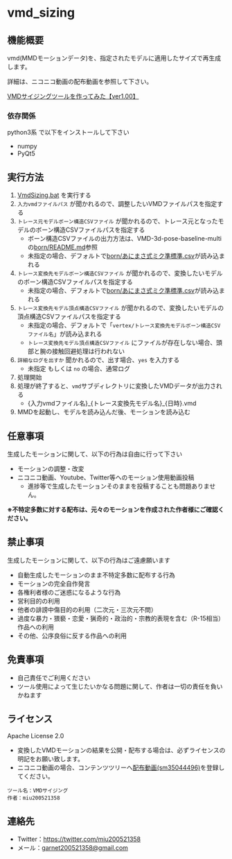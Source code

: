 # vmd_sizing

## 機能概要

vmd(MMDモーションデータ)を、指定されたモデルに適用したサイズで再生成します。

詳細は、ニコニコ動画の配布動画を参照して下さい。

[VMDサイジングツールを作ってみた【ver1.00】](https://www.nicovideo.jp/watch/sm35044496)

### 依存関係

python3系 で以下をインストールして下さい

- numpy
- PyQt5

## 実行方法

1. [VmdSizing.bat](VmdSizing.bat) を実行する
1. `入力vmdファイルパス` が聞かれるので、調整したいVMDファイルパスを指定する
1. `トレース元モデルボーン構造CSVファイル` が聞かれるので、トレース元となったモデルのボーン構造CSVファイルパスを指定する
    - ボーン構造CSVファイルの出力方法は、VMD-3d-pose-baseline-multiの[born/README.md](https://github.com/miu200521358/VMD-3d-pose-baseline-multi/tree/master/born/README.md)参照
    - 未指定の場合、デフォルトで[born/あにまさ式ミク準標準.csv](born/あにまさ式ミク準標準.csv)が読み込まれる
1. `トレース変換先モデルボーン構造CSVファイル` が聞かれるので、変換したいモデルのボーン構造CSVファイルパスを指定する
    - 未指定の場合、デフォルトで[born/あにまさ式ミク準標準.csv](born/あにまさ式ミク準標準.csv)が読み込まれる
1. `トレース変換先モデル頂点構造CSVファイル` が聞かれるので、変換したいモデルの頂点構造CSVファイルパスを指定する
    - 未指定の場合、デフォルトで「`vertex/トレース変換先モデルボーン構造CSVファイル名`」が読み込まれる
    - `トレース変換先モデル頂点構造CSVファイル` にファイルが存在しない場合、頭部と腕の接触回避処理は行われない
1. `詳細なログを出すか` 聞かれるので、出す場合、`yes` を入力する
    - 未指定 もしくは `no` の場合、通常ログ
1. 処理開始
1. 処理が終了すると、`vmd`サブディレクトリに変換したVMDデータが出力される
	- {入力vmdファイル名}\_{トレース変換先モデル名}\_{日時}.vmd
1. MMDを起動し、モデルを読み込んだ後、モーションを読み込む

## 任意事項

生成したモーションに関して、以下の行為は自由に行って下さい

 - モーションの調整・改変
 - ニコニコ動画、Youtube、Twitter等へのモーション使用動画投稿
   - 進捗等で生成したモーションそのままを投稿することも問題ありません。

**※不特定多数に対する配布は、元々のモーションを作成された作者様にご確認ください。**

## 禁止事項
生成したモーションに関して、以下の行為はご遠慮願います

 - 自動生成したモーションのまま不特定多数に配布する行為
 - モーションの完全自作発言
 - 各権利者様のご迷惑になるような行為
 - 営利目的の利用
 - 他者の誹謗中傷目的の利用（二次元・三次元不問）
 - 過度な暴力・猥褻・恋愛・猟奇的・政治的・宗教的表現を含む（R-15相当）作品への利用
 - その他、公序良俗に反する作品への利用

## 免責事項
 - 自己責任でご利用ください
 - ツール使用によって生じたいかなる問題に関して、作者は一切の責任を負いかねます

## ライセンス
Apache License 2.0

 - 変換したVMDモーションの結果を公開・配布する場合は、必ずライセンスの明記をお願い致します。
 - ニコニコ動画の場合、コンテンツツリーへ[配布動画(sm35044496)](https://www.nicovideo.jp/watch/sm35044496)を登録してください。

```
ツール名：VMDサイジング
作者：miu200521358
```

## 連絡先
 - Twitter：https://twitter.com/miu200521358
 - メール：garnet200521358@gmail.com
